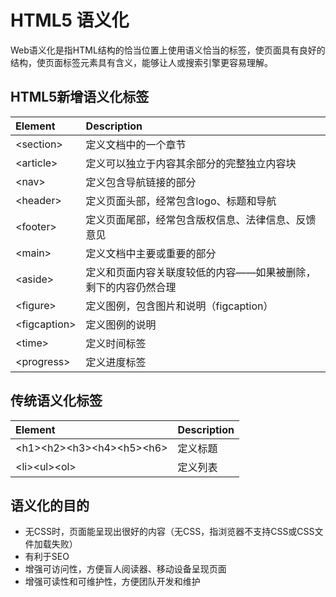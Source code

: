 # HTML5 语义化

Web语义化是指HTML结构的恰当位置上使用语义恰当的标签，使页面具有良好的结构，使页面标签元素具有含义，能够让人或搜索引擎更容易理解。

## HTML5新增语义化标签

| **Element** | **Description** |
| :--- | :--- |
| &lt;section> | 定义文档中的一个章节 |
| &lt;article> | 定义可以独立于内容其余部分的完整独立内容块 |
| &lt;nav> | 定义包含导航链接的部分 |
| &lt;header> | 定义页面头部，经常包含logo、标题和导航 |
| &lt;footer> | 定义页面尾部，经常包含版权信息、法律信息、反馈意见 |
| &lt;main> | 定义文档中主要或重要的部分 |
| &lt;aside> | 定义和页面内容关联度较低的内容——如果被删除，剩下的内容仍然合理 |
| &lt;figure> | 定义图例，包含图片和说明（figcaption） |
| &lt;figcaption> | 定义图例的说明 |
| &lt;time> | 定义时间标签 |
| &lt;progress> | 定义进度标签 |

## 传统语义化标签

| **Element** | **Description** |
| :--- | :--- |
| &lt;h1>&lt;h2>&lt;h3>&lt;h4>&lt;h5>&lt;h6> | 定义标题 |
| &lt;li>&lt;ul>&lt;ol> | 定义列表 |

## 语义化的目的

* 无CSS时，页面能呈现出很好的内容（无CSS，指浏览器不支持CSS或CSS文件加载失败）
* 有利于SEO
* 增强可访问性，方便盲人阅读器、移动设备呈现页面
* 增强可读性和可维护性，方便团队开发和维护

